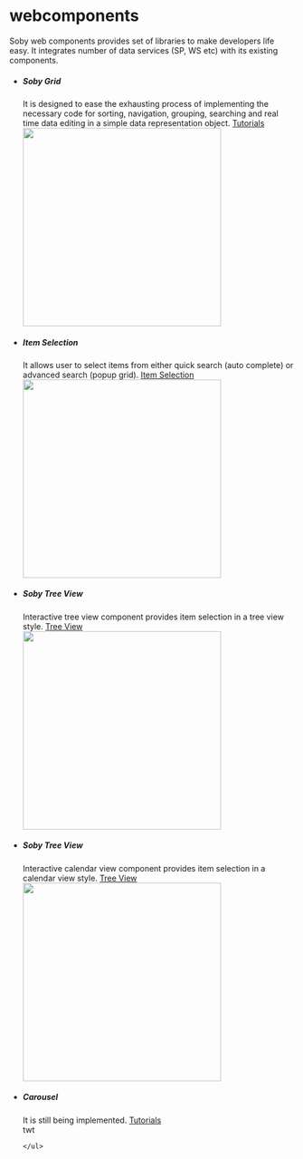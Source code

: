 # webcomponents
Soby web components provides set of libraries to make developers life easy. It integrates number of data services (SP, WS etc) with its existing components. 
    <ul class="round">
        <li class="one">
            <div class="row">
                <div class="col-md-7">
                    <h5>Soby Grid</h5>
                    It is designed to ease the exhausting process of implementing the necessary code for sorting, navigation, grouping, searching and real time data editing in a simple data representation object.
            <a href="Tutorials/SobyGrid/Getting Started.aspx">Tutorials</a>
                </div>
                <div class="col-md-5">
                    <img src="https://raw.githubusercontent.com/sobiens/webcomponents/master/Sobiens.Web.Components/Images/Tutorials/Soby_WebGrid_Aggregates.png?raw=true" width="350px" ></div>
            </div>
        </li>
        <li class="two">
            <div class="row">
                <div class="col-md-7">
            <h5>Item Selection</h5>
            It allows user to select items from either quick search (auto complete) or advanced search (popup grid).
            <a href="Tutorials/SobyItemSelection/Getting Started.aspx">Item Selection</a>
                </div>
                <div class="col-md-5">
                    <img src="https://raw.githubusercontent.com/sobiens/webcomponents/master/Sobiens.Web.Components/Images/Tutorials/Soby_ItemSelection_Autocomplete.png" width="350px" ></div>
            </div>
        </li>
        <li class="three">
            <div class="row">
                <div class="col-md-7">
            <h5>Soby Tree View</h5>
                    Interactive tree view component provides item selection in a tree view style.
            <a href="Tutorials/SobyTreeView/Getting Started.aspx">Tree View</a>
                </div>
                <div class="col-md-5">
                    <img src="https://raw.githubusercontent.com/sobiens/webcomponents/master/Sobiens.Web.Components/Images/Tutorials/Soby_TreeView_Default.png" width="350px" ></div>
            </div>
        </li>
        <li class="four">
            <div class="row">
                <div class="col-md-7">
            <h5>Soby Tree View</h5>
                    Interactive calendar view component provides item selection in a calendar view style.
            <a href="Tutorials/SobyCalendarView/Getting Started.aspx">Tree View</a>
                </div>
                <div class="col-md-5">
                    <img src="https://raw.githubusercontent.com/sobiens/webcomponents/master/Sobiens.Web.Components/Images/Tutorials/Soby_CalendarView_Default.png" width="350px" ></div>
            </div>
        </li>
        <li class="five">
            <div class="row">
                <div class="col-md-7">
            <h5>Carousel</h5>
            It is still being implemented.
            <a href="Tutorials/SobyCarousel/General.aspx">Tutorials</a>
                </div>
                <div class="col-md-5">twt</div>
            </div>
        </li>

    </ul>

